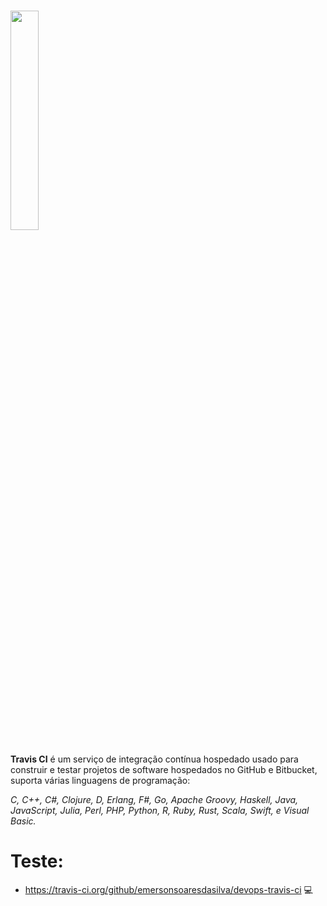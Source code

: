 <h1><img src = "https://miro.medium.com/max/600/1*VXdK53mBfr27iT8LiHNAbg.png" width="30%"/></h1>

<strong>Travis CI</strong> é um serviço de integração contínua hospedado usado para construir e testar projetos de software hospedados no GitHub e Bitbucket, suporta várias linguagens de programação:

<em>C, C++, C#, Clojure, D, Erlang, F#, Go, Apache Groovy, Haskell, Java, JavaScript, Julia, Perl, PHP, Python, R, Ruby, Rust, Scala, Swift, e Visual Basic.</em>

<h1>Teste:</h1>

* https://travis-ci.org/github/emersonsoaresdasilva/devops-travis-ci 💻